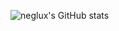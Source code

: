 ![neglux's GitHub stats](https://github-readme-stats.vercel.app/api?username=neglux&show_icons=true&theme=radical)

